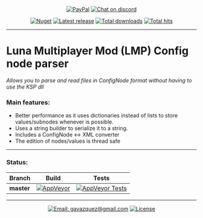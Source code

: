 <p align="center">
  <a href="https://paypal.me/gavazquez"><img src="https://img.shields.io/badge/paypal-donate-yellow.svg" alt="PayPal"/></a>
  <a href="https://discord.gg/S6bQR5q"><img src="https://img.shields.io/discord/378456662392045571.svg" alt="Chat on discord"/></a>
</p>

<p align="center">
  <a href="https://www.nuget.org/packages/LunaConfigNode"><img src="https://img.shields.io/nuget/v/LunaConfigNode.svg" alt="Nuget" /></a>
  <a href="../../releases"><img src="https://img.shields.io/github/release/lunamultiplayer/lunaconfignode.svg" alt="Latest release" /></a>
  <a href="../../releases"><img src="https://img.shields.io/github/downloads/lunamultiplayer/lunaconfignode/total.svg" alt="Total downloads" /></a>
  <a href="../../"><img src="https://img.shields.io/github/search/lunamultiplayer/lunaconfignode/goto.svg" alt="Total hits" /></a>
</p>

---

# Luna Multiplayer Mod (LMP) Config node parser

*Allows you to parse and read files in ConfigNode format without having to use the KSP dll*  

### Main features:

- Better performance as it uses dictionaries instead of lists to store values/subnodes whenever is possible.
- Uses a string builder to serialize it to a string.
- Includes a ConfigNode <-> XML converter
- The edition of nodes/values is thread safe

---

### Status:

|   Branch   |   Build  |   Tests  |
| ---------- | -------- | -------- |
| **master** |[![AppVeyor](https://img.shields.io/appveyor/ci/gavazquez/lunaconfignode/master.svg?logo=appveyor)](https://ci.appveyor.com/project/gavazquez/lunaconfignode/branch/master) | [![AppVeyor Tests](https://img.shields.io/appveyor/tests/gavazquez/lunaconfignode/master.svg?logo=appveyor)](https://ci.appveyor.com/project/gavazquez/lunaconfignode/branch/master/tests)

---

<p align="center">
  <a href="mailto:gavazquez@gmail.com"><img src="https://img.shields.io/badge/email-gavazquez@gmail.com-blue.svg?style=flat" alt="Email: gavazquez@gmail.com" /></a>
  <a href="./LICENSE"><img src="https://img.shields.io/github/license/lunamultiplayer/lunaconfignode.svg" alt="License" /></a>
</p>

